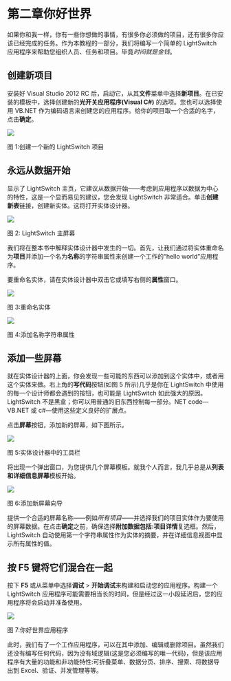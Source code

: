 # 第二章你好世界

如果你和我一样，你有一些你想做的事情，有很多你必须做的项目，还有很多你应该已经完成的任务。作为本教程的一部分，我们将编写一个简单的 LightSwitch 应用程序来帮助您组织人员、任务和项目。毕竟*时间就是金钱*。

## 创建新项目

安装好 Visual Studio 2012 RC 后，启动它，从其**文件**菜单中选择**新项目**。在已安装的模板中，选择创建新的**光开关应用程序(Visual C#)** 的选项。您也可以选择使用 VB.NET 作为编码语言来创建您的应用程序。给你的项目取一个合适的名字，点击**确定**。

![](../Images/image002.jpg)

图 1:创建一个新的 LightSwitch 项目

## 永远从数据开始

显示了 LightSwitch 主页，它建议从数据开始——考虑到应用程序以数据为中心的特性，这是一个显而易见的建议，您会发现 LightSwitch 非常适合。单击**创建新表**链接，创建新实体。这将打开实体设计器。

![](../Images/image003.jpg)

图 2: LightSwitch 主屏幕

我们将在整本书中解释实体设计器中发生的一切。首先，让我们通过将实体重命名为**项目**并添加一个名为**名称**的字符串属性来创建一个工作的“hello world”应用程序。

要重命名实体，请在实体设计器中双击它或填写右侧的**属性**窗口。

![](../Images/image004.jpg)

图 3:重命名实体

![](../Images/image005.jpg)

图 4:添加名称字符串属性

## 添加一些屏幕

就在实体设计器的上面，你会发现一些可能的东西可以添加到这个实体中，或者用这个实体来做。右上角的**写代码**按钮(如图 5 所示)几乎是你在 LightSwitch 中使用的每一个设计师都会遇到的按钮，也可能是 LightSwitch 如此强大的原因。LightSwitch 不是黑盒；你可以用普通的旧东西控制每一部分。NET code—VB.NET 或 c#—使用这些定义良好的扩展点。

点击**屏幕**按钮，添加新的屏幕，如下图所示。

![](../Images/image006.jpg)

图 5:实体设计器中的工具栏

将出现一个弹出窗口，为您提供几个屏幕模板。就我个人而言，我几乎总是从**列表和详细信息屏幕**模板开始。

![](../Images/image007.jpg)

图 6:添加新屏幕向导

提供一个合适的屏幕名称——例如*所有项目*——并选择我们的项目实体作为要使用的屏幕数据。在点击**确定**之前，确保选择**附加数据包括:项目详情**复选框。然后，LightSwitch 自动使用第一个字符串属性作为实体的摘要，并在详细信息视图中显示所有属性的值。

## 按 F5 键将它们混合在一起

按下 **F5** 或从菜单中选择**调试** > **开始调试**来构建和启动您的应用程序。构建一个 LightSwitch 应用程序可能需要相当长的时间，但是经过这一小段延迟后，您的应用程序将会启动并准备使用。

![](../Images/image008.jpg)

图 7:你好世界应用程序

此时，我们有了一个工作应用程序，可以在其中添加、编辑或删除项目。虽然我们还没有编写任何代码，因为没有域逻辑(这是您必须编写的唯一代码)，但是该应用程序有大量的功能和非功能特性:可折叠菜单、数据分页、排序、搜索、将数据导出到 Excel、验证、并发管理等等。